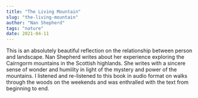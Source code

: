 ```yaml
---
title: "The Living Mountain"
slug: "the-living-mountain"
author: "Nan Shepherd"
tags: "nature"
date: 2021-04-11
---
```

This is an absolutely beautiful reflection on the relationship between person and landscape. 
Nan Shepherd writes about her experience exploring the Cairngorm mountains in the Scottish highlands.
She writes with a sincere sense of wonder and humility in light of the mystery and power of the mountains.
I listened and re-listened to this book in audio format on walks through the woods on the weekends and was
enthralled with the text from beginning to end.
